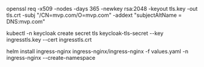 openssl req -x509 -nodes -days 365 -newkey rsa:2048 -keyout tls.key -out tls.crt -subj "/CN=mvp.com/O=mvp.com" -addext "subjectAltName = DNS:mvp.com"

kubectl -n keycloak create secret tls keycloak-tls-secret --key ingresstls.key --cert ingresstls.crt

helm install ingress-nginx ingress-nginx/ingress-nginx -f values.yaml -n ingress-nginx --create-namespace